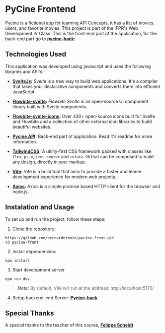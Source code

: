 
# PyCine Frontend

  

Pycine is a fictional app for learning API Concepts, it has a list of movies, users, and favorite movies. This project is part of the IFPR's Web Development IV Class. This is the front-end part of the application, for the back-end part go to **[pycine-back](https://github.com/bernardotonin/pycine-back):**

  
 

## Technologies Used

  

This application was developed using javascript and uses the following libraries and API's:

  

- **[SvelteJs](https://svelte.dev/docs/introduction):** _Svelte_ is a new way to build web applications. It's a compiler that takes your declarative components and converts them into efficient JavaScript.

- **[Flowbite-svelte](https://flowbite-svelte.com/):** _Flowbite Svelte_ is an open-source UI component library built with Svelte components.

- **[Flowbite-svelte-icons](https://github.com/themesberg/flowbite-svelte-icons):** Over 430+ open-source icons built for Svelte and Flowbite and a collection of other external icon libraries to build beautiful websites.

- **[Pycine API](https://github.com/bernardotonin/pycine-back):** Back-end part of application. Read it's readme for more information.

- **[TailwindCSS](https://pipenv.pypa.io/en/latest/):** A utility-first CSS framework packed with classes like `flex`, `pt-4`, `text-center` and `rotate-90` that can be composed to build any design, directly in your markup.
- **[Vite](https://pipenv.pypa.io/en/latest/):** Vite is a build tool that aims to provide a faster and leaner development experience for modern web projects.
- **[Axios](https://axios-http.com/):** Axios is a simple promise based HTTP client for the browser and node.js. 

## Instalation and Usage

To set up and run the project, follow these steps:

1. Clone the repository:

```
https://github.com/bernardotonin/pycine-front.git
cd pycine-front
```

2. Install dependencies:

```
npm install
```

3. Start development server

```
npm run dev
```

> **_Note:_** By default, Vite will run at the address: http://localhost:5173/

4. Setup backend-end Server: **[Pycine-back](https://github.com/bernardotonin/pycine-back)**

  

## Special Thanks

  

A special thanks to the teacher of this course, **[Felippe Scheidt](https://github.com/fscheidt)**.
